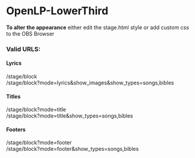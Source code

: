 # OpenLP-LowerThird
<b>To alter the appearance</b> either edit the stage.html style or add custom css to the OBS Browser
<h3>Valid URLS:</h3>
<h4>Lyrics</h4>
/stage/block</br>
/stage/block?mode=lyrics&show_images&show_types=songs,bibles</br>
<h4>Titles</h4>
/stage/block?mode=title</br>
/stage/block?mode=title&show_types=songs,bibles</br>
<h4>Footers</h4>
/stage/block?mode=footer</br>
/stage/block?mode=footer&show_types=songs,bibles</br>

